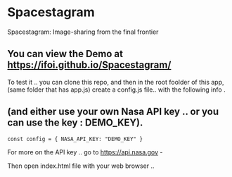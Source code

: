 # Spacestagram

Spacestagram: Image-sharing from the final frontier

## You can view the Demo at https://ifoi.github.io/Spacestagram/

To test it .. you can clone this repo,
and then in the root foolder of this app, (same folder that has app.js) create a config.js file.. with the following info .

## (and either use your own Nasa API key .. or you can use the key : DEMO_KEY).

`const config = { NASA_API_KEY: "DEMO_KEY" }`

For more on the API key .. go to https://api.nasa.gov -

Then open index.html file with your web browser ..
